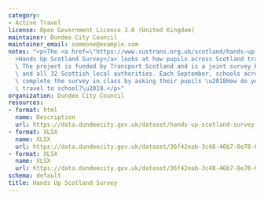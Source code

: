 ```yaml
---
category:
- Active Travel
license: Open Government Licence 3.0 (United Kingdom)
maintainer: Dundee City Council
maintainer_email: someone@example.com
notes: "<p>The <a href=\"https://www.sustrans.org.uk/scotland/hands-up-scotland-survey\"\
  >Hands Up Scotland Survey</a> looks at how pupils across Scotland travel to school.\
  \ The project is funded by Transport Scotland and is a joint survey between Sustrans\
  \ and all 32 Scottish local authorities. Each September, schools across Scotland\
  \ complete the survey in class by asking their pupils \u2018How do you normally\
  \ travel to school?\u2019.</p>"
organization: Dundee City Council
resources:
- format: html
  name: Description
  url: https://data.dundeecity.gov.uk/dataset/hands-up-scotland-survey
- format: XLSX
  name: XLSX
  url: https://data.dundeecity.gov.uk/dataset/36f42eab-3c48-46b7-8e78-68c41c0fe22a/resource/3c2f20ba-5b62-4965-94a1-d566d06d9fa3/download/hands-up-scotland-survey_2017_dundee-city.xlsx
- format: XLSX
  name: XLSX
  url: https://data.dundeecity.gov.uk/dataset/36f42eab-3c48-46b7-8e78-68c41c0fe22a/resource/2a58a75d-3682-47ea-afea-816ac33ff3e5/download/hands-up-scotland-survey-2016_dundee-city.xlsx
schema: default
title: Hands Up Scotland Survey
---
```

